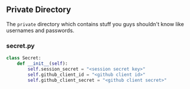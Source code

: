 ## Private Directory
The `private` directory which contains stuff you guys shouldn't know like usernames and passwords.


### secret.py
```py
class Secret:
	def __init__(self):
		self.session_secret = "<session secret key>"
		self.github_client_id = "<github client id>"
		self.github_client_secret = "<github client secret>"
```